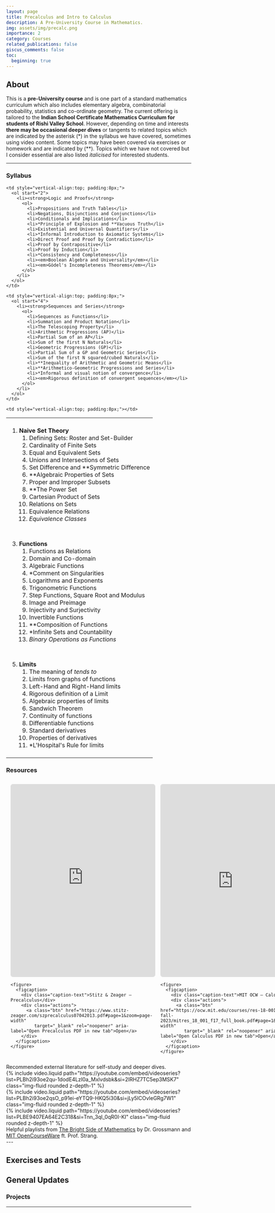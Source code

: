 ```yaml
---
layout: page
title: Precalculus and Intro to Calculus
description: A Pre-University Course in Mathematics.
img: assets/img/precalc.png
importance: 2
category: Courses
related_publications: false
giscus_comments: false
toc:
  beginning: true
---
```


## About

This is a **pre-University course** and is one part of a standard mathematics curriculum which also includes elementary algebra, combinatorial probability, statistics and co-ordinate geometry. The current offering is tailored to the **Indian School Certificate Mathematics Curriculum for students of Rishi Valley School**. However, depending on time and interests **there may be occasional deeper dives** or tangents to related topics which are indicated by the asterisk (\*) in the syllabus we have covered, sometimes using video content. Some topics may have been covered via exercises or homework and are indicated by (\*\*). Topics which we have not covered but I consider essential are also listed _italicised_ for interested students.

---

### Syllabus

<!-- prettier-ignore -->
<table>
  <tr>
    <td style="vertical-align:top; padding:8px;">
      <ol>
        <li><strong>Naive Set Theory</strong>
          <ol>
            <li>Defining Sets: Roster and Set-Builder</li>
            <li>Cardinality of Finite Sets</li>
            <li>Equal and Equivalent Sets</li>
            <li>Unions and Intersections of Sets</li>
            <li>Set Difference and **Symmetric Difference</li>
            <li>**Algebraic Properties of Sets</li>
            <li>Proper and Improper Subsets</li>
            <li>**The Power Set</li>
            <li>Cartesian Product of Sets</li>
            <li>Relations on Sets</li>
            <li>Equivalence Relations</li>
            <li><em>Equivalence Classes</em></li>
          </ol>
        </li>
      </ol>
    </td>

    <td style="vertical-align:top; padding:8px;">
      <ol start="2">
        <li><strong>Logic and Proofs</strong>
          <ol>
            <li>Propositions and Truth Tables</li>
            <li>Negations, Disjunctions and Conjunctions</li>
            <li>Conditionals and Implications</li>
            <li>*Principle of Explosion and **Vacuous Truth</li>
            <li>Existential and Universal Quantifiers</li>
            <li>*Informal Introduction to Axiomatic Systems</li>
            <li>Direct Proof and Proof by Contradiction</li>
            <li>Proof by Contrapositive</li>
            <li>Proof by Induction</li>
            <li>*Consistency and Completeness</li>
            <li><em>Boolean Algebra and Universality</em></li>
            <li><em>Gödel's Incompleteness Theorems</em></li>
          </ol>
        </li>
      </ol>
    </td>

  </tr>

  <tr>
    <td style="vertical-align:top; padding:8px;">
      <ol start="3">
        <li><strong>Functions</strong>
          <ol>
            <li>Functions as Relations</li>
            <li>Domain and Co-domain</li>
            <li>Algebraic Functions</li>
            <li>*Comment on Singularities</li>
            <li>Logarithms and Exponents</li>
            <li>Trigonometric Functions</li>
            <li>Step Functions, Square Root and Modulus</li>
            <li>Image and Preimage</li>
            <li>Injectivity and Surjectivity</li>
            <li>Invertible Functions</li>
            <li>**Composition of Functions</li>
            <li>*Infinite Sets and Countability</li>
            <li><em>Binary Operations as Functions</em></li>
          </ol>
        </li>
      </ol>
    </td>

    <td style="vertical-align:top; padding:8px;">
      <ol start="4">
        <li><strong>Sequences and Series</strong>
          <ol>
            <li>Sequences as Functions</li>
            <li>Summation and Product Notation</li>
            <li>The Telescoping Property</li>
            <li>Arithmetic Progressions (AP)</li>
            <li>Partial Sum of an AP</li>
            <li>Sum of the first N Naturals</li>
            <li>Geometric Progressions (GP)</li>
            <li>Partial Sum of a GP and Geometric Series</li>
            <li>Sum of the first N squared/cubed Naturals</li>
            <li>**Inequality of Arithmetic and Geometric Means</li>
            <li>**Arithmetico-Geometric Progressions and Series</li>
            <li>*Informal and visual notion of convergence</li>
            <li><em>Rigorous definition of convergent sequences</em></li>
          </ol>
        </li>
      </ol>
    </td>

  </tr>

  <tr>
    <td style="vertical-align:top; padding:8px;">
      <ol start="5">
        <li><strong>Limits</strong> 
          <ol>
            <li>The meaning of <em>tends to</em></li> 
            <li>Limits from graphs of functions</li>
            <li>Left-Hand and Right-Hand limits</li>  
            <li>Rigorous definition of a Limit</li>
            <li>Algebraic properties of limits</li>  
            <li>Sandwich Theorem</li> 
            <li>Continuity of functions</li> 
            <li>Differentiable functions</li> 
            <li>Standard derivatives</li>
            <li>Properties of derivatives</li> 
            <li>*L'Hospital's Rule for limits</li> 
          </ol>
        </li>
      </ol>
    </td>

    <td style="vertical-align:top; padding:8px;"></td>

  </tr>
</table>

### Resources

<style>
  .pdf-grid {
    display: grid;
    grid-template-columns: repeat(2, 1fr);
    gap: 16px;
    align-items: start;
    max-width: 1200px;
    margin: 0 auto;
    padding: 12px;
  }

  .pdf-card {
    display: flex;
    flex-direction: column;
  }

  .pdf-container {
    position: relative;
    width: 100%;
    aspect-ratio: 3 / 4;      /* portrait */
    min-height: 520px;        /* fallback for old browsers */
    background: #fafafa;
    border: 1px solid #ddd;
    border-radius: 6px;
    overflow: hidden;
  }

  .pdf-container iframe {
    position: absolute;
    inset: 0;
    width: 100%;
    height: 100%;
    border: 0;
    display: block;
  }

  /* caption + actions */
  figure {
    margin: 10px 0 0;
  }
  figcaption {
    display: flex;
    justify-content: space-between;
    align-items: center;
    gap: 12px;
    font-size: 14px;
    color: #111;
  }
  .caption-text { flex: 1; }

  .actions {
    display: flex;
    gap: 8px;
  }
  .btn {
    display: inline-block;
    padding: 6px 10px;
    border-radius: 6px;
    border: 1px solid #bdbdbd;
    background: #fff;
    text-decoration: none;
    color: #111;
    font-size: 13px;
  }
  .btn:hover { box-shadow: 0 1px 3px rgba(0,0,0,0.08); }

  @media (max-width: 800px) {
    .pdf-grid { grid-template-columns: 1fr; }
    figcaption { flex-direction: column; align-items: flex-start; gap: 8px; }
  }
</style>

<div class="pdf-grid">
  <!-- Card 1 -->
  <div class="pdf-card" aria-label="PDF 1 card">
    <div class="pdf-container">
      <iframe
        src="https://www.stitz-zeager.com/szprecalculus07042013.pdf#page=1&zoom=page-width"
        title="Precalculus — Stitz & Zeager"
        loading="lazy"></iframe>
    </div>

    <figure>
      <figcaption>
        <div class="caption-text">Stitz & Zeager — Precalculus</div>
        <div class="actions">
          <a class="btn" href="https://www.stitz-zeager.com/szprecalculus07042013.pdf#page=1&zoom=page-width"
             target="_blank" rel="noopener" aria-label="Open Precalculus PDF in new tab">Open</a>
        </div>
      </figcaption>
    </figure>

  </div>

  <!-- Card 2 -->
  <div class="pdf-card" aria-label="PDF 2 card">
    <div class="pdf-container">
      <iframe
        src="https://ocw.mit.edu/courses/res-18-001-calculus-fall-2023/mitres_18_001_f17_full_book.pdf#page=1&zoom=page-width"
        title="Calculus — MIT OCW"
        loading="lazy"></iframe>
    </div>

    <figure>
      <figcaption>
        <div class="caption-text">MIT OCW — Calculus</div>
        <div class="actions">
          <a class="btn" href="https://ocw.mit.edu/courses/res-18-001-calculus-fall-2023/mitres_18_001_f17_full_book.pdf#page=1&zoom=page-width"
             target="_blank" rel="noopener" aria-label="Open Calculus PDF in new tab">Open</a>
        </div>
      </figcaption>
    </figure>

  </div>
</div>

<div class="caption">
    Recommended external literature for self-study and deeper dives.
</div>

<div class="row g-3 mt-3">
  <div class="col-12 col-md-4">
    <div class="ratio ratio-16x9">
      {% include video.liquid path="https://youtube.com/embed/videoseries?list=PLBh2i93oe2qu-1dodE4LzI0a_Mxlvdsbk&si=2IRHZ7TC5ep3MSK7" class="img-fluid rounded z-depth-1" %}
    </div>
  </div>

  <div class="col-12 col-md-4">
    <div class="ratio ratio-16x9">
      {% include video.liquid path="https://youtube.com/embed/videoseries?list=PLBh2i93oe2qsO_p91ei-eYTQ9-HKQ5i30&si=jLy5lCOvleGRg7W1" class="img-fluid rounded z-depth-1" %}
    </div>
  </div>

  <div class="col-12 col-md-4">
    <div class="ratio ratio-16x9">
      {% include video.liquid path="https://youtube.com/embed/videoseries?list=PLBE9407EA64E2C318&si=Tnn_3ql_0qR0I-KI" class="img-fluid rounded z-depth-1" %}
    </div>
  </div>
</div>

<div class="caption">
    Helpful playlists from <a href="https://thebrightsideofmathematics.com/">The Bright Side of Mathematics</a> by Dr. Grossmann and <a href="https://ocw.mit.edu/">MIT OpenCourseWare</a> ft. Prof. Strang.
</div>
---

## Exercises and Tests

## General Updates

### Projects

---
